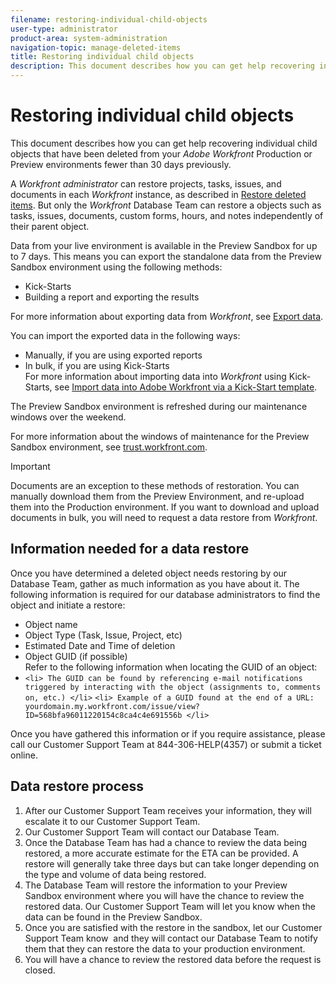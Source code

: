 ```yaml
---
filename: restoring-individual-child-objects
user-type: administrator
product-area: system-administration
navigation-topic: manage-deleted-items
title: Restoring individual child objects
description: This document describes how you can get help recovering individual child objects that have been deleted from your Adobe Workfront Production or Preview environments fewer than 30 days previously.
---
```


# Restoring individual child objects

This document describes how you can get help recovering individual child objects that have been deleted from your *Adobe Workfront* Production or Preview environments fewer than 30 days previously.

A *Workfront administrator* can restore projects, tasks, issues, and documents in each *Workfront* instance, as described in [Restore deleted items](../../../administration-and-setup/manage-workfront/manage-deleted-items/restore-deleted-items.md). But only the *Workfront* Database Team can restore a objects such as tasks, issues, documents, custom forms, hours, and notes independently of their parent object.

Data from your live environment is available in the Preview Sandbox for up to 7 days. This means you can export the standalone data from the Preview Sandbox environment using the following methods:

* Kick-Starts 
* Building a report and exporting the results

For more information about exporting data from *Workfront*, see [Export data](../../../reports-and-dashboards/reports/creating-and-managing-reports/export-data.md).

You can import the exported data in the following ways:

* Manually, if you are using exported reports 
* In bulk, if you are using Kick-Starts  
  For more information about importing data into *Workfront* using Kick-Starts, see [Import data into Adobe Workfront via a Kick-Start template](../../../administration-and-setup/manage-workfront/using-kick-starts/import-data-via-kickstarts.md).

The Preview Sandbox environment is refreshed during our maintenance windows over the weekend.

For more information about the windows of maintenance for the Preview Sandbox environment, see [trust.workfront.com](https://trust.workfront.com/).

>[!IMPORTANT]
>
>Documents are an exception to these methods of restoration. You can manually download them from the Preview Environment, and re-upload them into the Production environment. If you want to download and upload documents in bulk, you will need to request a data restore from *Workfront*.&nbsp;

## Information needed for a data restore

Once you have determined a deleted object needs restoring by our Database Team, gather as much information as you have about it. The following information is required for our database administrators to find the object and initiate a restore:

* Object name 
* Object Type (Task, Issue, Project, etc) 
* Estimated Date and Time of deletion 
* Object GUID (if possible)  
  Refer to the following information when locating the GUID of an object: 
* `<li> The GUID can be found by referencing e-mail notifications triggered by interacting with the object (assignments to, comments on, etc.) </li>` `<li> Example of a GUID found at the end of a URL: yourdomain.my.workfront.com/issue/view?ID=568bfa96011220154c8ca4c4e691556b </li>`

Once you have gathered this information or if you require assistance, please call our Customer Support Team at 844-306-HELP(4357) or submit a ticket online.

## Data restore process

1. After our Customer Support Team receives your information, they will escalate it to our Customer Support Team. 
1. Our Customer Support Team will contact our Database Team.
1. Once the Database Team has had a chance to review the data being restored, a more accurate estimate for the ETA can be provided. A restore will generally take three days but can take longer depending on the type and volume of data being restored. 
1. The Database Team will restore the information to your Preview Sandbox environment where you will have the chance to review the restored data. Our Customer Support Team will let you know when the data can be found&nbsp;in the Preview Sandbox. 
1. Once you are satisfied with the restore in the sandbox, let our Customer Support Team know &nbsp;and they will contact our&nbsp;Database Team to notify them that they can restore the data to your production environment. 
1. You will have a chance to review the restored data before the request is closed.

